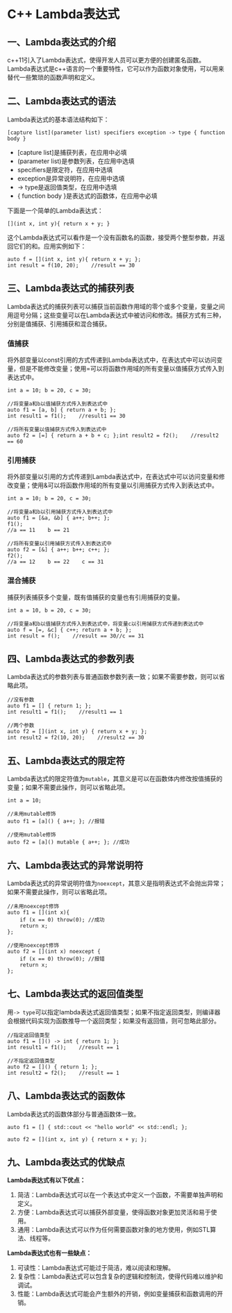 # C++ Lambda表达式

## 一、Lambda表达式的介绍

c++11引入了Lambda表达式，使得开发人员可以更方便的创建匿名函数。Lambda表达式是c++语言的一个重要特性，它可以作为函数对象使用，可以用来替代一些繁琐的函数声明和定义。

## 二、Lambda表达式的语法

Lambda表达式的基本语法结构如下：

```
[capture list](parameter list) specifiers exception -> type { function body }
```

- [capture list]是捕获列表，在应用中必填
- (parameter list)是参数列表，在应用中选填
- specifiers是限定符，在应用中选填
- exception是异常说明符，在应用中选填
- -> type是返回值类型，在应用中选填
- { function body }是表达式的函数体，在应用中必填

 下面是一个简单的Lambda表达式： 

```
[](int x, int y){ return x + y; }
```

这个Lambda表达式可以看作是一个没有函数名的函数，接受两个整型参数，并返回它们的和。应用实例如下：

```
auto f = [](int x, int y){ return x + y; };
int result = f(10, 20);    //result == 30
```

## 三、Lambda表达式的捕获列表

Lambda表达式的捕获列表可以捕获当前函数作用域的零个或多个变量，变量之间用逗号分隔；这些变量可以在Lambda表达式中被访问和修改。捕获方式有三种，分别是值捕获、引用捕获和混合捕获。

### 值捕获

将外部变量以const引用的方式传递到Lambda表达式中，在表达式中可以访问变量，但是不能修改变量；使用=可以将函数作用域的所有变量以值捕获方式传入到表达式中。

```
int a = 10; b = 20, c = 30;

//将变量a和b以值捕获方式传入到表达式中
auto f1 = [a, b] { return a + b; };
int result1 = f1();    //result1 == 30

//将所有变量以值捕获方式传入到表达式中
auto f2 = [=] { return a + b + c; };int result2 = f2();    //result2 == 60
```

### 引用捕获

将外部变量以引用的方式传递到Lambda表达式中，在表达式中可以访问变量和修改变量；使用&可以将函数作用域的所有变量以引用捕获方式传入到表达式中。

```
int a = 10; b = 20, c = 30;

//将变量a和b以引用捕获方式传入到表达式中
auto f1 = [&a, &b] { a++; b++; };
f1();    
//a == 11    b == 21

//将所有变量以引用捕获方式传入到表达式中
auto f2 = [&] { a++; b++; c++; };
f2();    
//a == 12    b == 22    c == 31
```

### 混合捕获

捕获列表捕获多个变量，既有值捕获的变量也有引用捕获的变量。

```
int a = 10, b = 20, c = 30;

//将变量a和b以值捕获方式传入到表达式中，将变量c以引用捕获方式传递到表达式中
auto f = [=, &c] { c++; return a + b; };
int result = f();    //result == 30//c == 31
```

## 四、Lambda表达式的参数列表

Lambda表达式的参数列表与普通函数参数列表一致；如果不需要参数，则可以省略此项。

```
//没有参数
auto f1 = [] { return 1; };
int result1 = f1();    //result1 == 1

//两个参数
auto f2 = [](int x, int y) { return x + y; };
int result2 = f2(10, 20);    //result2 == 30
```

## 五、Lambda表达式的限定符

Lambda表达式的限定符值为`mutable`，其意义是可以在函数体内修改按值捕获的变量；如果不需要此操作，则可以省略此项。

```
int a = 10;

//未用mutable修饰
auto f1 = [a]() { a++; }; //报错

//使用mutable修饰
auto f2 = [a]() mutable { a++; }; //成功
```

## 六、Lambda表达式的异常说明符

Lambda表达式的异常说明符值为`noexcept`，其意义是指明表达式不会抛出异常；如果不需要此操作，则可以省略此项。

```
//未用noexcept修饰
auto f1 = [](int x){    
    if (x == 0) throw(0); //成功
    return x;
};

//使用noexcept修饰
auto f2 = [](int x) noexcept {
    if (x == 0) throw(0); //报错
    return x;
};
```

## 七、Lambda表达式的返回值类型

用`-> type`可以指定lambda表达式返回值类型；如果不指定返回类型，则编译器会根据代码实现为函数推导一个返回类型；如果没有返回值，则可忽略此部分。

```
//指定返回值类型
auto f1 = []() -> int { return 1; };
int result1 = f1();    //result == 1

//不指定返回值类型
auto f2 = []() { return 1; };
int result2 = f2();    //result == 1
```

## 八、Lambda表达式的函数体

Lambda表达式的函数体部分与普通函数体一致。

```
auto f1 = [] { std::cout << "hello world" << std::endl; };

auto f2 = [](int x, int y) { return x + y; };
```

## 九、Lambda表达式的优缺点

**Lambda表达式有以下优点：**

1. 简洁：Lambda表达式可以在一个表达式中定义一个函数，不需要单独声明和定义。
2. 方便：Lambda表达式可以捕获外部变量，使得函数对象更加灵活和易于使用。
3. 通用：Lambda表达式可以作为任何需要函数对象的地方使用，例如STL算法、线程等。

**Lambda表达式也有一些缺点：**

1. 可读性：Lambda表达式可能过于简洁，难以阅读和理解。
2. 复杂性：Lambda表达式可以包含复杂的逻辑和控制流，使得代码难以维护和调试。
3. 性能：Lambda表达式可能会产生额外的开销，例如变量捕获和函数调用的开销。

